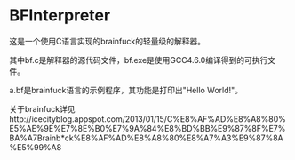 BFInterpreter
=============

这是一个使用C语言实现的brainfuck的轻量级的解释器。

其中bf.c是解释器的源代码文件，bf.exe是使用GCC4.6.0编译得到的可执行文件。

a.bf是brainfuck语言的示例程序，其功能是打印出"Hello World!"。

关于brainfuck详见http://icecityblog.appspot.com/2013/01/15/C%E8%AF%AD%E8%A8%80%E5%AE%9E%E7%8E%B0%E7%9A%84%E8%BD%BB%E9%87%8F%E7%BA%A7Brainb*ck%E8%AF%AD%E8%A8%80%E8%A7%A3%E9%87%8A%E5%99%A8
